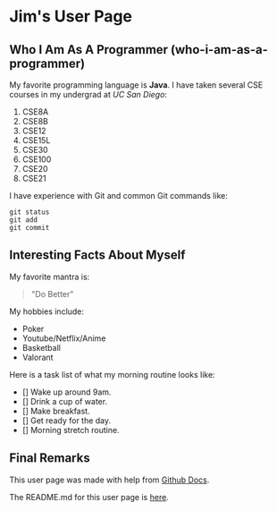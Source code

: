# Jim's User Page


## Who I Am As A Programmer (who-i-am-as-a-programmer)
My favorite programming language is **Java**. 
I have taken several CSE courses in my undergrad at *UC San Diego*:
1. CSE8A
2. CSE8B
3. CSE12
4. CSE15L
5. CSE30
6. CSE100
7. CSE20
8. CSE21


I have experience with Git and common Git commands like:
```
git status
git add
git commit
```


## Interesting Facts About Myself
My favorite mantra is: 
>"Do Better"

My hobbies include:
- Poker
- Youtube/Netflix/Anime 
- Basketball 
- Valorant

Here is a task list of what my morning routine looks like: 
- [] Wake up around 9am. 
- [] Drink a cup of water.
- [] Make breakfast.
- [] Get ready for the day.
- [] Morning stretch routine. 


## Final Remarks
This user page was made with help from [Github Docs](https://docs.github.com/en/github/writing-on-github/getting-started-with-writing-and-formatting-on-github/basic-writing-and-formatting-syntax#quoting-code).

The README.md for this user page is [here](README.md).